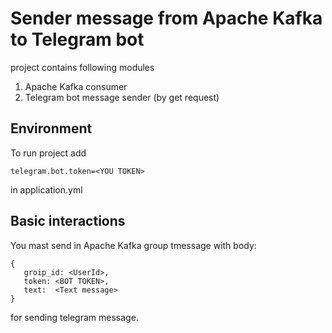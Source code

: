 # Sender message from Apache Kafka to Telegram bot

project contains following modules
1. Apache Kafka consumer
2. Telegram bot message sender (by get request)

## Environment
To run project add 
```
telegram.bot.token=<YOU TOKEN> 
```
in application.yml

## Basic interactions
You mast send in Apache Kafka group tmessage with body:
```
{
   groip_id: <UserId>,
   token: <BOT TOKEN>,
   text:  <Text message>
}
```
for sending telegram message.

